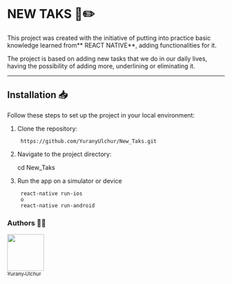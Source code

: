 # NEW TAKS 📃✏️
This project was created with the initiative of putting into practice basic knowledge learned from** REACT NATIVE**, adding functionalities for it.

The project is based on adding new tasks that we do in our daily lives, having the possibility of adding more, underlining or eliminating it.

------------


##  Installation 📥

Follow these steps to set up the project in your local environment:

1. Clone the repository:

		https://github.com/YuranyUlchur/New_Taks.git

2. Navigate to the project directory:

   	cd New_Taks

3. Run the app on a simulator or device

	    react-native run-ios
		o
	    react-native run-android


### Authors ✍🏻
 [<img src="https://avatars.githubusercontent.com/u/111533983?v=4" width=85><br><sub>  Yurany Ulchur  </sub>](https://github.com/YuranyUlchur)
